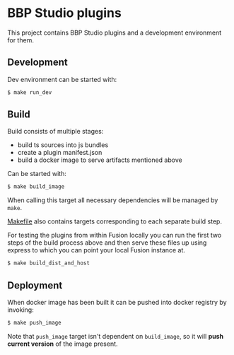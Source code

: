 # BBP Studio plugins

This project contains BBP Studio plugins and a development environment for them.

## Development

Dev environment can be started with:

```bash
$ make run_dev
```

## Build

Build consists of multiple stages:

- build ts sources into js bundles
- create a plugin manifest.json
- build a docker image to serve artifacts mentioned above

Can be started with:

```bash
$ make build_image
```

When calling this target all necessary dependencies will be managed by `make`.

[Makefile](Makefile) also contains targets corresponding to each separate build step.

For testing the plugins from within Fusion locally you can run the first two steps of
the build process above and then serve these files up using express to which you can
point your local Fusion instance at.

```bash
$ make build_dist_and_host
```

## Deployment

When docker image has been built it can be pushed into docker registry by invoking:

```bash
$ make push_image
```

Note that `push_image` target isn't dependent on `build_image`, so it will **push current version**
of the image present.
